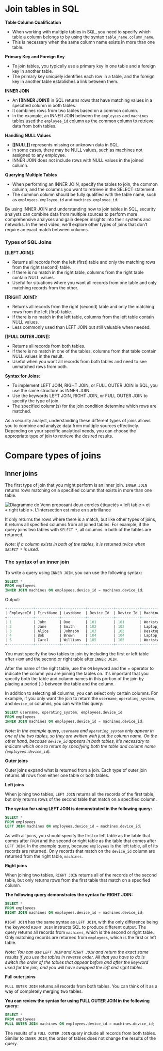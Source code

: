 # Join tables in SQL

**Table Column Qualification**
- When working with multiple tables in SQL, you need to specify which table a column belongs to by using the syntax `table_name.column_name`.
- This is necessary when the same column name exists in more than one table.

**Primary Key and Foreign Key**
- To join tables, you typically use a primary key in one table and a foreign key in another table.
- The primary key uniquely identifies each row in a table, and the foreign key in another table establishes a link between them.

**INNER JOIN**
- An **[[INNER JOIN]]** in SQL returns rows that have matching values in a specified column in both tables.
- It combines rows from two tables based on a common column.
- In the example, an INNER JOIN between the `employees` and `machines` tables used the `employee_id` column as the common column to retrieve data from both tables.

**Handling NULL Values**
- **[[NULL]]** represents missing or unknown data in SQL.
- In some cases, there may be NULL values, such as machines not assigned to any employee.
- INNER JOIN does not include rows with NULL values in the joined column.

**Querying Multiple Tables**
- When performing an INNER JOIN, specify the tables to join, the common column, and the columns you want to retrieve in the SELECT statement.
- The common column should be fully qualified with the table name, such as `employees.employee_id` and `machines.employee_id`.

By using INNER JOIN and understanding how to join tables in SQL, security analysts can combine data from multiple sources to perform more comprehensive analyses and gain deeper insights into their systems and networks. In the next video, we'll explore other types of joins that don't require an exact match between columns.

### **Types of SQL Joins**

**[[LEFT JOIN]]:**
- Returns all records from the left (first) table and only the matching rows from the right (second) table.
- If there is no match in the right table, columns from the right table contain NULL values.
- Useful for situations where you want all records from one table and only matching records from the other.

**[[RIGHT JOIN]]:**
- Returns all records from the right (second) table and only the matching rows from the left (first) table.
- If there is no match in the left table, columns from the left table contain NULL values.
- Less commonly used than LEFT JOIN but still valuable when needed.

**[[FULL OUTER JOIN]]:**
- Returns all records from both tables.
- If there is no match in one of the tables, columns from that table contain NULL values in the result.
- Useful when you want all records from both tables and need to see unmatched rows from both.

**Syntax for Joins:**
- To implement LEFT JOIN, RIGHT JOIN, or FULL OUTER JOIN in SQL, you use the same structure as INNER JOIN.
- Use the keywords LEFT JOIN, RIGHT JOIN, or FULL OUTER JOIN to specify the type of join.
- The specified column(s) for the join condition determine which rows are matched.

As a security analyst, understanding these different types of joins allows you to combine and analyze data from multiple sources effectively. Depending on your specific analytical needs, you can choose the appropriate type of join to retrieve the desired results.

# Compare types of joins

## Inner joins

The first type of join that you might perform is an inner join. `INNER JOIN` returns rows matching on a specified column that exists in more than one table.

![Diagramme de Venn proposant deux cercles étiquetés « left table » et « right table ». L'intersection est mise en surbrillance](https://d3c33hcgiwev3.cloudfront.net/imageAssetProxy.v1/9y5ZKSySQTuS5RQ-MJLXrA_6b756cb30b9442c8ae576607a6ab3ff1_CS_R-080_Inner-joins.png?expiry=1696291200000&hmac=uawgJOaRDVi83Vq-Lmmyk35bk8NeaDZShq-ZoBgWAkU)

It only returns the rows where there is a match, but like other types of joins, it returns all specified columns from all joined tables. For example, if the query joins two tables with `SELECT *`, all columns in both of the tables are returned.

*Note: If a column exists in both of the tables, it is returned twice when `SELECT *` is used.*

### The syntax of an inner join

To write a query using `INNER JOIN`, you can use the following syntax:

```sql
SELECT *
FROM employees
INNER JOIN machines ON employees.device_id = machines.device_id;
```
Output:
```sql
+------------+-----------+-----------+------------+-----------+------------------+
| EmployeeId | FirstName | LastName  | Device_Id  | Device_Id | MachineName      |
+------------+-----------+-----------+------------+-----------+------------------+
| 1          | John      | Doe       | 101        | 101       | Workstation_A    |
| 2          | Jane      | Smith     | 102        | 102       | Laptop_XYZ       |
| 3          | Alice     | Johnson   | 103        | 103       | Desktop_123      |
| 4          | Bob       | Brown     | 104        | 104       | Laptop_ABC       |
| 5          | Carol     | Williams  | 105        | 105       | Workstation_Z    |
+------------+-----------+-----------+------------+-----------+------------------+

```

You must specify the two tables to join by including the first or left table after `FROM` and the second or right table after `INNER JOIN`.

After the name of the right table, use the `ON` keyword and the = operator to indicate the column you are joining the tables on. It's important that you specify both the table and column names in this portion of the join by placing a period (`.`) between the table and the column.

In addition to selecting all columns, you can select only certain columns. For example, if you only want the join to return the `username`, `operating_system`, and `device_id` columns, you can write this query:

```sql
SELECT username, operating_system, employees.device_id
FROM employees
INNER JOIN machines ON employees.device_id = machines.device_id;
```

*Note: In the example query, `username` and `operating_system` only appear in one of the two tables, so they are written with just the column name. On the other hand, because `device_id` appears in both tables, it's necessary to indicate which one to return by specifying both the table and column name (`employees.device_id`).*

**Outer joins**

Outer joins expand what is returned from a join. Each type of outer join returns all rows from either one table or both tables.

**Left joins**

When joining two tables, `LEFT JOIN` returns all the records of the first table, but only returns rows of the second table that match on a specified column.

**The syntax for using LEFT JOIN is demonstrated in the following query:**

```sql
SELECT *
FROM employees
LEFT JOIN machines ON employees.device_id = machines.device_id;
```

As with all joins, you should specify the first or left table as the table that comes after `FROM` and the second or right table as the table that comes after `LEFT JOIN`. In the example query, because `employees` is the left table, all of its records are returned. Only records that match on the `device_id` column are returned from the right table, `machines`.

**Right joins**

When joining two tables, `RIGHT JOIN` returns all of the records of the second table, but only returns rows from the first table that match on a specified column.

**The following query demonstrates the syntax for RIGHT JOIN:**

```sql
SELECT *
FROM employees
RIGHT JOIN machines ON employees.device_id = machines.device_id;
```

`RIGHT JOIN` has the same syntax as `LEFT JOIN`, with the only difference being the keyword `RIGHT JOIN` instructs SQL to produce different output. The query returns all records from `machines`, which is the second or right table. Only matching records are returned from `employees`, which is the first or left table.

*Note: You can use `LEFT JOIN` and `RIGHT JOIN` and return the exact same results if you use the tables in reverse order. All that you have to do is switch the order of the tables that appear before and after the keyword used for the join, and you will have swapped the left and right tables.*

**Full outer joins**

`FULL OUTER JOIN` returns all records from both tables. You can think of it as a way of completely merging two tables.

**You can review the syntax for using FULL OUTER JOIN in the following query:**

```sql
SELECT *
FROM employees
FULL OUTER JOIN machines ON employees.device_id = machines.device_id;
```

The results of a `FULL OUTER JOIN` query include all records from both tables. Similar to `INNER JOIN`, the order of tables does not change the results of the query.